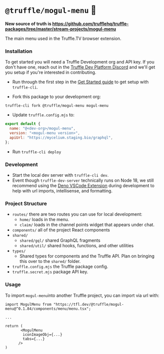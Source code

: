 # `@truffle/mogul-menu` 🍄

**New source of truth is https://github.com/trufflehq/truffle-packages/tree/master/stream-projects/mogul-menu**

The main menu used in the Truffle.TV browser extension.

### Installation

To get started you will need a Truffle Development org and API key. If you don't have one, reach out in the [Truffle Dev Platform Discord](https://discord.gg/SkA6QXBQ) and we'll get you setup if you're interested in contributing.

* Run through the first step in the [Get Started guide](https://docs.truffle.vip/the-basics/get-started) to get setup with `truffle-cli`.

* Fork this package to your development org:
```shell
truffle-cli fork @truffle/mogul-menu mogul-menu
```

* Update `truffle.config.mjs` to:
```js
export default {
  name: "@<dev-org>/mogul-menu",
  version: "<mogul-menu version>",
  apiUrl: "https://mycelium.staging.bio/graphql",
};
```

* Run `truffle-cli deploy`

### Development
* Start the local dev server with `truffle-cli dev`.
* Event though `truffle-dev-server` technically runs on Node 18, we still recommend using the [Deno VSCode Extension](https://marketplace.visualstudio.com/items?itemName=denoland.vscode-deno) during development to help 
with url imports, intellisense, and formatting.

### Project Structure

* `routes/` there are two routes you can use for local development:
  * `home/` loads in the menu.
  * `claim/` loads in the channel points widget that appears under chat.
* `components/` all of the project React components
* `shared/`
  * `shared/gql/` shared GraphQL fragments
  * `shared/util/` shared hooks, functions, and other utilities
* `types/`
  * Shared types for components and the Truffle API. Plan on bringing this over to the `shared/` folder.
* `truffle.config.mjs` the Truffle package config.
* `truffle.secret.mjs` package API key.

### Usage
To import `mogul-menu`into another Truffle project, you can import via url with:
```tsx
import MogulMenu from "https://tfl.dev/@truffle/mogul-menu@^0.1.84/components/menu/menu.tsx";

...

return (
       <MogulMenu
        iconImageObj={...}
        tabs={...}
      />
)
```
